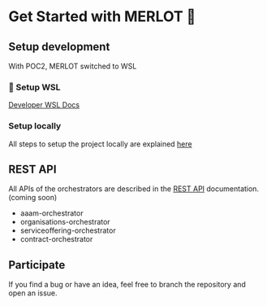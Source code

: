 # Get Started with MERLOT 🍇

## Setup development 

With POC2, MERLOT switched to WSL

### 🐧 Setup WSL 

[Developer WSL Docs](Docs/WSL.md)

### Setup locally
All steps to setup the project locally are explained [here](Docs/SetupLocal.md)

## REST API
All APIs of the orchestrators are described in the [REST API](Docs/API/RestAPI.md) documentation. (coming soon)

 * aaam-orchestrator
 * organisations-orchestrator
 * serviceoffering-orchestrator
 * contract-orchestrator

## Participate
If you find a bug or have an idea, feel free to branch the repository and open an issue. 